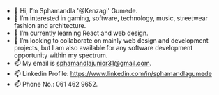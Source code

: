 - 👋 Hi, I’m Sphamandla '@Kenzagi' Gumede.
- 👀 I’m interested in gaming, software, technology, music, streetwear fashion and architecture.
- 🌱 I’m currently learning React and web design.
- 💞️ I’m looking to collaborate on mainly web design and development projects, but I am also available for any software development opportunity within my spectrum.
- 📫 My email is sphamandlajunior31@gmail.com.
- 📫 Linkedin Profile: https://www.linkedin.com/in/sphamandlagumede
- 📫 Phone No.: 061 462 9652.

<!---
Kenzagi/Kenzagi is a ✨ special ✨ repository because its `README.md` (this file) appears on your GitHub profile.
You can click the Preview link to take a look at your changes.
--->
